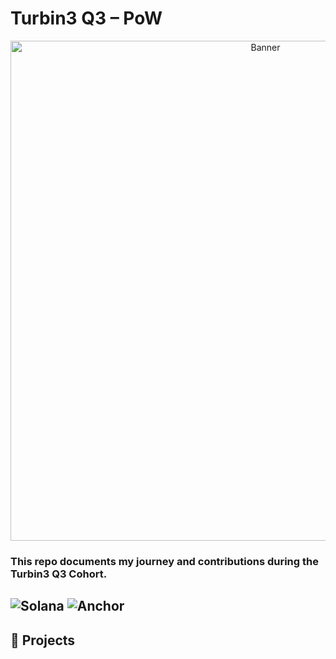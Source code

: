 # Turbin3 Q3 – PoW

<p align="center">
  <img src="./banner.png" alt="Banner" width="800"/>
</p>

### This repo documents my journey and contributions during the **Turbin3 Q3 Cohort**.  
![Solana](https://img.shields.io/badge/Solana-Devnet-3ECF8E?logo=solana&logoColor=white)
![Anchor](https://img.shields.io/badge/Anchor-Framework-blueviolet)
---

## 📁 Projects


